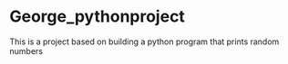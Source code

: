 # George_pythonproject
This is a project based on building a python program that prints random numbers
